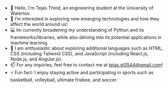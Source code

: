 - 👋 Hello, I'm Tejas Thind, an engineering student at the University of Waterloo.
- 👀 I’m interested in exploring new emerging technologies and how they affect the world around us!
- :computer: Im currently broadening my understanding of Python and its frameworks/libraries, while also delving into its potential applications in machine learning.
- :ghost: I am enthusiastic about exploring additional languages such as HTML, CSS (including Tailwind CSS), and JavaScript (including React.js, Node.js, and Angular.js).
- 📫 For any inquiries, feel free to contact me at tejas.st0544@gmail.com!
- ⚡ Fun fact: I enjoy staying active and participating in sports such as basketball, volleyball, ultimate frisbee, and soccer.

<!---
Tejas-3105/Tejas-3105 is a ✨ special ✨ repository because its `README.md` (this file) appears on your GitHub profile.
You can click the Preview link to take a look at your changes.
--->
